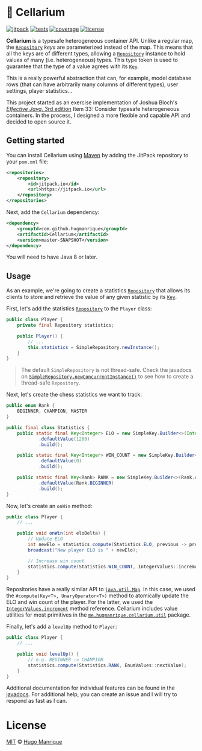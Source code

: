 # :file_folder: Cellarium

[![jitpack][jitpack]][jitpack-url]
[![tests][tests]][tests-url]
[![coverage][coverage]][coverage-url]
[![license][license]][license-url]

**Cellarium** is a typesafe heterogeneous container API. Unlike a regular map, the [`Repository`](https://jitpack.io/com/github/hugmanrique/Cellarium/master-SNAPSHOT/javadoc/me/hugmanrique/cellarium/Repository.html) _keys_ are parameterized instead of the map.
This means that all the keys are of different types, allowing a [`Repository`](https://jitpack.io/com/github/hugmanrique/Cellarium/master-SNAPSHOT/javadoc/me/hugmanrique/cellarium/Repository.html) instance to hold values of many (i.e. heterogeneous) types.
This type token is used to guarantee that the type of a value agrees with its [`Key`](https://jitpack.io/com/github/hugmanrique/Cellarium/master-SNAPSHOT/javadoc/me/hugmanrique/cellarium/Key.html).

This is a really powerful abstraction that can, for example, model database rows (that can have arbitrarily many columns of different types), user settings, player statistics...

This project started as an exercise implementation of Joshua Bloch's [_Effective Java_, 3rd edition](https://www.oreilly.com/library/view/effective-java-3rd/9780134686097/) Item 33: Consider typesafe heterogeneous containers.
In the process, I designed a more flexible and capable API and decided to open source it.

## Getting started

You can install Cellarium using [Maven](https://maven.apache.org/) by adding the JitPack repository to your `pom.xml` file:

```xml
<repositories>
    <repository>
        <id>jitpack.io</id>
        <url>https://jitpack.io</url>
    </repository>
</repositories>
```

Next, add the `Cellarium` dependency:

```xml
<dependency>
    <groupId>com.github.hugmanrique</groupId>
    <artifactId>Cellarium</artifactId>
    <version>master-SNAPSHOT</version>
</dependency>
```

You will need to have Java 8 or later.

## Usage

As an example, we're going to create a statistics [`Repository`](https://jitpack.io/com/github/hugmanrique/Cellarium/master-SNAPSHOT/javadoc/me/hugmanrique/cellarium/Repository.html) that allows its clients to store and retrieve the value of any given statistic by its [`Key`](https://jitpack.io/com/github/hugmanrique/Cellarium/master-SNAPSHOT/javadoc/me/hugmanrique/cellarium/Key.html).

First, let's add the statistics [`Repository`](https://jitpack.io/com/github/hugmanrique/Cellarium/master-SNAPSHOT/javadoc/me/hugmanrique/cellarium/Repository.html) to the `Player` class:

```java
public class Player {
    private final Repository statistics;

    public Player() {
        // ...
        this.statistics = SimpleRepository.newInstance();
    }
}
```

> The default `SimpleRepository` is not thread-safe. Check the javadocs on [`SimpleRepository.newConcurrentInstance()`](https://jitpack.io/com/github/hugmanrique/Cellarium/master-SNAPSHOT/javadoc/me/hugmanrique/cellarium/simple/SimpleRepository.html#newConcurrentInstance()) to see how to create a thread-safe `Repository`.

Next, let's create the chess statistics we want to track:

```java
public enum Rank {
    BEGINNER, CHAMPION, MASTER
}

public final class Statistics {
    public static final Key<Integer> ELO = new SimpleKey.Builder<>(Integer.class)
            .defaultValue(1200)
            .build();

    public static final Key<Integer> WIN_COUNT = new SimpleKey.Builder<>(Integer.class)
            .defaultValue(0)
            .build();

    public static final Key<Rank> RANK = new SimpleKey.Builder<>(Rank.class)
            .defaultValue(Rank.BEGINNER)
            .build();
}
```

Now, let's create an `onWin` method:

```java
public class Player {
    // ...

    public void onWin(int eloDelta) {
        // Update ELO
        int newElo = statistics.compute(Statistics.ELO, previous -> previous + eloDelta);
        broadcast("New player ELO is " + newElo);

        // Increase win count
        statistics.compute(Statistics.WIN_COUNT, IntegerValues::increment);
    }
}
```

Repositories have a really similar API to [`java.util.Map`](https://docs.oracle.com/javase/10/docs/api/java/util/Map.html). In this case, we used the `#compute(Key<T>, UnaryOperator<T>)` method to atomically update the ELO and win count of the player.
For the latter, we used the [`IntegerValues.increment`](https://jitpack.io/com/github/hugmanrique/Cellarium/master-SNAPSHOT/javadoc/me/hugmanrique/cellarium/util/IntegerValues.html#increment(int)) method reference. Cellarium includes value utilities for most primitives
in the [`me.hugmanrique.cellarium.util`](https://jitpack.io/com/github/hugmanrique/Cellarium/master-SNAPSHOT/javadoc/me/hugmanrique/cellarium/util/package-summary.html) package.

Finally, let's add a `levelUp` method to `Player`:

```java
public class Player {
    // ...

    public void levelUp() {
        // e.g. BEGINNER -> CHAMPION
        statistics.compute(Statistics.RANK, EnumValues::nextValue);
    }
}
```

Additional documentation for individual features can be found in the [javadocs](https://jitpack.io/com/github/hugmanrique/Cellarium/master-SNAPSHOT/javadoc/). For additional help, you can create an issue and I will try to respond as fast as I can.

# License

[MIT](LICENSE) &copy; [Hugo Manrique](https://hugmanrique.me)

[jitpack]: https://jitpack.io/v/hugmanrique/Cellarium.svg
[jitpack-url]: https://jitpack.io/#hugmanrique/Cellarium
[tests]: https://api.travis-ci.org/hugmanrique/Cellarium.svg?branch=master
[tests-url]: https://travis-ci.org/hugmanrique/Cellarium
[coverage]: https://coveralls.io/repos/github/hugmanrique/Cellarium/badge.svg?branch=master
[coverage-url]: https://coveralls.io/github/hugmanrique/Cellarium
[license]: https://img.shields.io/github/license/hugmanrique/Cellarium.svg
[license-url]: LICENSE
